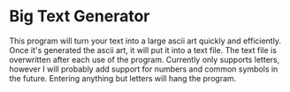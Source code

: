 # Big Text Generator
This program will turn your text into a large ascii art quickly and efficiently.
Once it's generated the ascii art, it will put it into a text file.
The text file is overwritten after each use of the program.
Currently only supports letters, however I will probably add support for numbers and common symbols in the future.
Entering anything but letters will hang the program.

